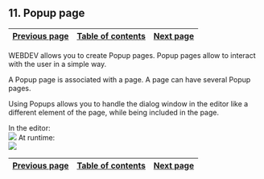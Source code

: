 
## 11. Popup page
			

| [Previous page](../Concepts_WB/1410087121.md) | [Table of contents](../Concepts_WB/1410087102.md) | [Next page](../Concepts_WB/1410087123.md) |
| --- | --- | --- |



<a name="NOTE1"></a>
<a name="NOTE1_1"></a>
WEBDEV allows you to create Popup pages. Popup pages allow to interact with the user in a simple way.

A Popup page is associated with a page. A page can have several Popup pages.

Using Popups allows you to handle the dialog window in the editor like a different element of the page, while being included in the page.

In the editor: <br>![](https://doc.pcsoft.fr/en-US/images/image.awp?langid=3&name=P2_Page%20Popup%20-%20HC%20N%B0001.gif&type=thumb)
At runtime: <br>![](https://doc.pcsoft.fr/en-US/images/image.awp?langid=3&name=P2_Page%20Popup%20-%20HC%20N%B0002.gif&type=thumb)


| [Previous page](../Concepts_WB/1410087121.md) | [Table of contents](../Concepts_WB/1410087102.md) | [Next page](../Concepts_WB/1410087123.md) |
| --- | --- | --- |




